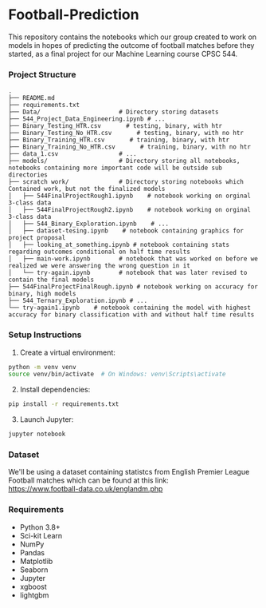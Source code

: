 # Football-Prediction
This repository contains the notebooks which our group created to work on models in hopes of predicting the outcome of football matches before they started, as a final project for our Machine Learning course CPSC 544.
### Project Structure

```
.
├── README.md
├── requirements.txt
├── Data/                      # Directory storing datasets
├── 544_Project_Data_Engineering.ipynb # ...
├── Binary_Testing_HTR.csv       # testing, binary, with htr 
├── Binary_Testing_No_HTR.csv       # testing, binary, with no htr 
├── Binary_Training_HTR.csv       # training, binary, with htr 
├── Binary_Training_No_HTR.csv       # training, binary, with no htr 
├── data_1.csv                 # ... 
├── models/                    # Directory storing all notebooks, notebooks containing more important code will be outside sub directories
├── scratch work/              # Directory storing notebooks which Contained work, but not the finalized models
│   ├── 544FinalProjectRough1.ipynb    # notebook working on orginal 3-class data
│   ├── 544FinalProjectRough2.ipynb    # notebook working on orginal 3-class data
│   ├── 544_Binary_Exploration.ipynb    # ...
│   ├── dataset-tesing.ipynb    # notebook containing graphics for project proposal
│   ├── looking_at_something.ipynb # notebook containing stats regarding outcomes conditional on half time results
│   ├── main-work.ipynb        # notebook that was worked on before we realized we were answering the wrong question in it
│   └── try-again.ipynb        # notebook that was later revised to contain the final models
├── 544FinalProjectFinalRough.ipynb # notebook working on accuracy for binary, high models
├── 544_Ternary_Exploration.ipynb # ...
└── try-again1.ipynb    # notebook containing the model with highest accuracy for binary classification with and without half time results
```

### Setup Instructions

1. Create a virtual environment:
```bash
python -m venv venv
source venv/bin/activate  # On Windows: venv\Scripts\activate
```

2. Install dependencies:
```bash
pip install -r requirements.txt
```

3. Launch Jupyter:
```bash
jupyter notebook
```
### Dataset

We'll be using a dataset containing statistcs from English Premier League Football matches which can be found at this link:  
https://www.football-data.co.uk/englandm.php

### Requirements

- Python 3.8+
- Sci-kit Learn
- NumPy
- Pandas
- Matplotlib
- Seaborn
- Jupyter
- xgboost
- lightgbm

